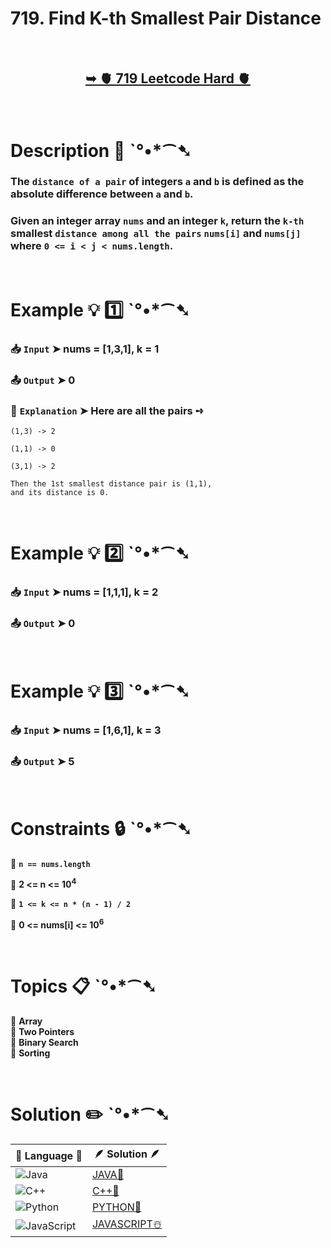 # 719. Find K-th Smallest Pair Distance

</br>

<h2 align="center"> 

<a href="https://leetcode.com/problems/find-k-th-smallest-pair-distance/description/?envType=daily-question&envId=2024-08-14"><strong>➥ 🫀 719 Leetcode Hard 🫀 </strong></a>
</h2>

</br>

# Description 📜 ˋ°•*⁀➷

### The `distance of a pair` of integers `a` and `b` is defined as the absolute difference between `a` and `b`.

### Given an integer array `nums` and an integer `k`, return the `k-th` smallest `distance among all the pairs` `nums[i]` and `nums[j]` where `0 <= i < j < nums.length`.

</br>

# Example 💡 1️⃣ ˋ°•*⁀➷

  ### 📥 `Input`  ➤ nums = [1,3,1], k = 1

  ### 📤 `Output`  ➤ 0

  ### 🔦 `Explanation`  ➤ Here are all the pairs ➺

    (1,3) -> 2
    
    (1,1) -> 0
    
    (3,1) -> 2
    
    Then the 1st smallest distance pair is (1,1), 
    and its distance is 0.

</br>

# Example 💡 2️⃣ ˋ°•*⁀➷

  ### 📥 `Input` ➤ nums = [1,1,1], k = 2

  ### 📤 `Output`  ➤ 0


</br>

# Example 💡 3️⃣ ˋ°•*⁀➷

  ### 📥 `Input` ➤ nums = [1,6,1], k = 3

  ### 📤 `Output`  ➤ 5

</br>

# Constraints 🔒 ˋ°•*⁀➷

🔹 **`n == nums.length`** </br>

🔹 **2 <= n <= 10<sup>4</sup>** </br>

🔹 **`1 <= k <= n * (n - 1) / 2`** </br>

🔹 **0 <= nums[i] <= 10<sup>6</sup>** </br>

</br>

# Topics 📋 ˋ°•*⁀➷

🔸 **Array**  </br>
🔸 **Two Pointers**  </br>
🔸 **Binary Search**  </br>
🔸 **Sorting**  </br>

</br>

# Solution ✏️ ˋ°•*⁀➷

| 📒 Language 📒  | 🪶 Solution 🪶 |
| ------------- | ------------- |
|  ![Java](https://img.shields.io/badge/java-%23ED8B00.svg?style=for-the-badge&logo=openjdk&logoColor=white)  | [JAVA🍁](https://github.com/Prakhar-002/LEETCODE/blob/main/%F0%9F%93%9C%20Daily%20Challange%20%F0%9F%92%A1/08%20August%20%F0%9F%8F%B5%EF%B8%8F%202024/14%20-%2008%20-%202024%20---%20719.%20Find%20K-th%20Smallest%20Pair%20Distance%20%E2%98%83%EF%B8%8F%20%F0%9F%8D%81%20%F0%9F%8D%B0%20%F0%9F%8E%B2/%F0%9F%8D%81JAVA-719-FindK-thSmallestPairDistance.java) |
|  ![C++](https://img.shields.io/badge/c++-%2300599C.svg?style=for-the-badge&logo=c%2B%2B&logoColor=white)  | [C++🎲](https://github.com/Prakhar-002/LEETCODE/blob/main/%F0%9F%93%9C%20Daily%20Challange%20%F0%9F%92%A1/08%20August%20%F0%9F%8F%B5%EF%B8%8F%202024/14%20-%2008%20-%202024%20---%20719.%20Find%20K-th%20Smallest%20Pair%20Distance%20%E2%98%83%EF%B8%8F%20%F0%9F%8D%81%20%F0%9F%8D%B0%20%F0%9F%8E%B2/%F0%9F%8E%B2CPP-719-FindK-thSmallestPairDistance.cpp)  |
|  ![Python](https://img.shields.io/badge/python-3670A0?style=for-the-badge&logo=python&logoColor=ffdd54)    | [PYTHON🍰](https://github.com/Prakhar-002/LEETCODE/blob/main/%F0%9F%93%9C%20Daily%20Challange%20%F0%9F%92%A1/08%20August%20%F0%9F%8F%B5%EF%B8%8F%202024/14%20-%2008%20-%202024%20---%20719.%20Find%20K-th%20Smallest%20Pair%20Distance%20%E2%98%83%EF%B8%8F%20%F0%9F%8D%81%20%F0%9F%8D%B0%20%F0%9F%8E%B2/%F0%9F%8D%B0PYTHON-719-FindK-thSmallestPairDistance.py) |
| ![JavaScript](https://img.shields.io/badge/javascript-%23323330.svg?style=for-the-badge&logo=javascript&logoColor=%23F7DF1E)   | [JAVASCRIPT☃️](https://github.com/Prakhar-002/LEETCODE/blob/main/%F0%9F%93%9C%20Daily%20Challange%20%F0%9F%92%A1/08%20August%20%F0%9F%8F%B5%EF%B8%8F%202024/14%20-%2008%20-%202024%20---%20719.%20Find%20K-th%20Smallest%20Pair%20Distance%20%E2%98%83%EF%B8%8F%20%F0%9F%8D%81%20%F0%9F%8D%B0%20%F0%9F%8E%B2/%E2%98%83%EF%B8%8FJAVASCRIPT-719-FindK-thSmallestPairDistance.js) |

